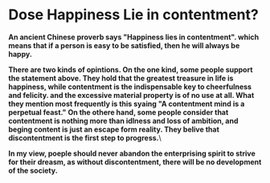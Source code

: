 # **Dose Happiness Lie in contentment?**

**An ancient Chinese proverb says "Happiness lies in contentment". which means that if a person is easy to be satisfied, then he will always be happy.**

**There are two kinds of opintions. On the one kind, some people support the statement above. They hold that the greatest treasure in life is happiness, while contentment is the indispensable key to cheerfulness and felicity. and the excessive material property is of no use at all. What they mention most frequently is this syaing "A contentment mind is a perpetual feast." On the othere hand, some people consider that contentment is nothing more than idlness and loss of ambition, and beging content is just an escape form reality. They belive that discontentment is  the first step to progress.**\

**In my view, poeple should never abandon the enterprising spirit to strive for their dreasm, as without discontentment, there will be no development of the society.**